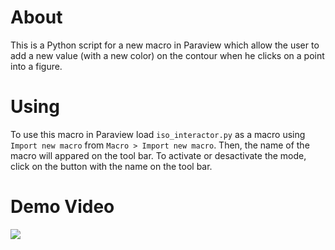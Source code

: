 # About

This is a Python script for a new macro in Paraview which allow the user to add a new value (with a new color) on the contour when he clicks on a point into a figure.


# Using

To use this macro in Paraview load `iso_interactor.py` as a macro using `Import new macro` from `Macro > Import new macro`. Then, the name of the macro will appared on the tool bar. To activate or desactivate the mode, click on the button with the name on the tool bar.

# Demo Video
![](https://github.com/laurinejoachim/pvisointeract/assets/130443463/bd7d1568-0393-4123-95c8-2bd28eefdb89)
